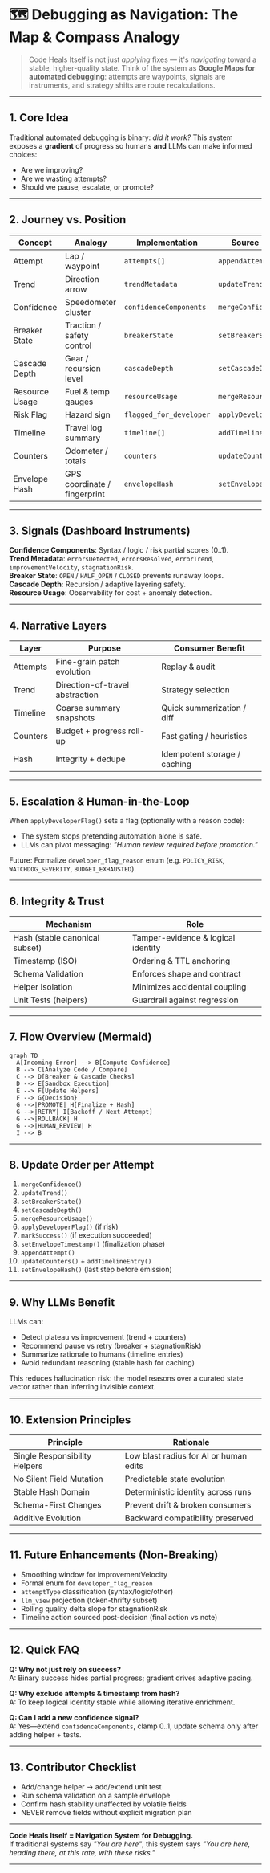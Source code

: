 # 🗺️ Debugging as Navigation: The Map & Compass Analogy

> Code Heals Itself is not just *applying* fixes — it's *navigating* toward a stable, higher-quality state.
> Think of the system as **Google Maps for automated debugging**: attempts are waypoints, signals are instruments, and strategy shifts are route recalculations.

---
## 1. Core Idea
Traditional automated debugging is binary: *did it work?* This system exposes a **gradient** of progress so humans **and** LLMs can make informed choices:
- Are we improving?
- Are we wasting attempts?
- Should we pause, escalate, or promote?

---
## 2. Journey vs. Position
| Concept | Analogy | Implementation | Source Helper |
|---------|---------|----------------|---------------|
| Attempt | Lap / waypoint | `attempts[]` | `appendAttempt()` |
| Trend | Direction arrow | `trendMetadata` | `updateTrend()` |
| Confidence | Speedometer cluster | `confidenceComponents` | `mergeConfidence()` |
| Breaker State | Traction / safety control | `breakerState` | `setBreakerState()` |
| Cascade Depth | Gear / recursion level | `cascadeDepth` | `setCascadeDepth()` |
| Resource Usage | Fuel & temp gauges | `resourceUsage` | `mergeResourceUsage()` |
| Risk Flag | Hazard sign | `flagged_for_developer` | `applyDeveloperFlag()` |
| Timeline | Travel log summary | `timeline[]` | `addTimelineEntry()` |
| Counters | Odometer / totals | `counters` | `updateCounters()` |
| Envelope Hash | GPS coordinate / fingerprint | `envelopeHash` | `setEnvelopeHash()` |

---
## 3. Signals (Dashboard Instruments)
**Confidence Components**: Syntax / logic / risk partial scores (0..1).  
**Trend Metadata**: `errorsDetected`, `errorsResolved`, `errorTrend`, `improvementVelocity`, `stagnationRisk`.  
**Breaker State**: `OPEN` / `HALF_OPEN` / `CLOSED` prevents runaway loops.  
**Cascade Depth**: Recursion / adaptive layering safety.  
**Resource Usage**: Observability for cost + anomaly detection.  

---
## 4. Narrative Layers
| Layer | Purpose | Consumer Benefit |
|-------|---------|------------------|
| Attempts | Fine-grain patch evolution | Replay & audit |
| Trend | Direction-of-travel abstraction | Strategy selection |
| Timeline | Coarse summary snapshots | Quick summarization / diff |
| Counters | Budget + progress roll-up | Fast gating / heuristics |
| Hash | Integrity + dedupe | Idempotent storage / caching |

---
## 5. Escalation & Human-in-the-Loop
When `applyDeveloperFlag()` sets a flag (optionally with a reason code):
- The system stops pretending automation alone is safe.
- LLMs can pivot messaging: *"Human review required before promotion."*

Future: Formalize `developer_flag_reason` enum (e.g. `POLICY_RISK`, `WATCHDOG_SEVERITY`, `BUDGET_EXHAUSTED`).

---
## 6. Integrity & Trust
| Mechanism | Role |
|-----------|------|
| Hash (stable canonical subset) | Tamper-evidence & logical identity |
| Timestamp (ISO) | Ordering & TTL anchoring |
| Schema Validation | Enforces shape and contract | 
| Helper Isolation | Minimizes accidental coupling |
| Unit Tests (helpers) | Guardrail against regression |

---
## 7. Flow Overview (Mermaid)
```mermaid
graph TD
  A[Incoming Error] --> B[Compute Confidence]
  B --> C[Analyze Code / Compare]
  C --> D[Breaker & Cascade Checks]
  D --> E[Sandbox Execution]
  E --> F[Update Helpers]
  F --> G{Decision}
  G -->|PROMOTE| H[Finalize + Hash]
  G -->|RETRY| I[Backoff / Next Attempt]
  G -->|ROLLBACK| H
  G -->|HUMAN_REVIEW| H
  I --> B
```

---
## 8. Update Order per Attempt
1. `mergeConfidence()`
2. `updateTrend()`
3. `setBreakerState()`
4. `setCascadeDepth()`
5. `mergeResourceUsage()`
6. `applyDeveloperFlag()` (if risk)
7. `markSuccess()` (if execution succeeded)
8. `setEnvelopeTimestamp()` (finalization phase)
9. `appendAttempt()`
10. `updateCounters()` + `addTimelineEntry()`
11. `setEnvelopeHash()` (last step before emission)

---
## 9. Why LLMs Benefit
LLMs can:
- Detect plateau vs improvement (trend + counters)
- Recommend pause vs retry (breaker + stagnationRisk)
- Summarize rationale to humans (timeline entries)
- Avoid redundant reasoning (stable hash for caching)

This reduces hallucination risk: the model reasons over a curated state vector rather than inferring invisible context.

---
## 10. Extension Principles
| Principle | Rationale |
|-----------|-----------|
| Single Responsibility Helpers | Low blast radius for AI or human edits |
| No Silent Field Mutation | Predictable state evolution |
| Stable Hash Domain | Deterministic identity across runs |
| Schema-First Changes | Prevent drift & broken consumers |
| Additive Evolution | Backward compatibility preserved |

---
## 11. Future Enhancements (Non-Breaking)
- Smoothing window for improvementVelocity
- Formal enum for `developer_flag_reason`
- `attemptType` classification (syntax/logic/other)
- `llm_view` projection (token-thrifty subset)
- Rolling quality delta slope for stagnationRisk
- Timeline action sourced post-decision (final action vs note)

---
## 12. Quick FAQ
**Q: Why not just rely on success?**  
A: Binary success hides partial progress; gradient drives adaptive pacing.

**Q: Why exclude attempts & timestamp from hash?**  
A: To keep logical identity stable while allowing iterative enrichment.

**Q: Can I add a new confidence signal?**  
A: Yes—extend `confidenceComponents`, clamp 0..1, update schema only after adding helper + tests.

---
## 13. Contributor Checklist
- Add/change helper → add/extend unit test
- Run schema validation on a sample envelope
- Confirm hash stability unaffected by volatile fields
- NEVER remove fields without explicit migration plan

---
**Code Heals Itself = Navigation System for Debugging.**  
If traditional systems say *"You are here"*, this system says *"You are here, heading there, at this rate, with these risks."*

---
